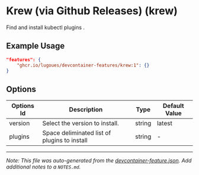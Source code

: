 
# Krew (via Github Releases) (krew)

Find and install kubectl plugins .

## Example Usage

```json
"features": {
    "ghcr.io/lugoues/devcontainer-features/krew:1": {}
}
```

## Options

| Options Id | Description | Type | Default Value |
|-----|-----|-----|-----|
| version | Select the version to install. | string | latest |
| plugins | Space deliminated list of plugins to install | string | - |



---

_Note: This file was auto-generated from the [devcontainer-feature.json](https://github.com/lugoues/devcontainer-features/blob/main/src/krew/devcontainer-feature.json).  Add additional notes to a `NOTES.md`._
